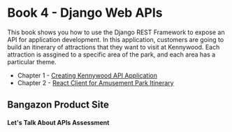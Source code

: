 # Book 4 - Django Web APIs

This book shows you how to use the Django REST Framework to expose an API for application development. In this application, customers are going to build an itinerary of attractions that they want to visit at Kennywood. Each attraction is assgined to a specific area of the park, and each area has a particular theme.

* Chapter 1 - [Creating Kennywood API Application](./chapters/DRF_SETUP.md)
* Chapter 2 - [React Client for Amusement Park Itinerary](./chapters/DRF_REACT_INTRO.md)

## Bangazon Product Site

#### Let's Talk About APIs Assessment
